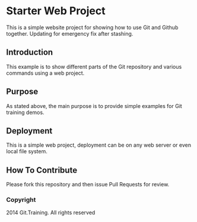 # Starter Web Project

This is a simple website project for 
showing how to use Git and Github together. Updating for emergency fix after stashing.
## Introduction

This example is to show different parts of the Git repository and various
commands using a web project.

## Purpose

As stated above, the main purpose is to
provide simple examples for Git training
demos.

## Deployment

This is a simple web project, deployment
can be on any web server or even local
file system.

## How To Contribute

Please fork this repository and then issue Pull Requests
for review.

### Copyright

2014 Git.Training. All rights reserved